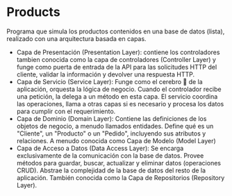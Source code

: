 # Products
Programa que simula los productos contenidos en una base de datos (lista), realizado con una arquitectura basada en capas.

- Capa de Presentación (Presentation Layer): contiene los controladores tambien conocida como la capa de controladores (Controller Layer) y funge como puerta de entrada de la API para las solicitudes HTTP del cliente, validar la información y devolver una respuesta HTTP.
- Capa de Servicio (Service Layer): Funge como el cerebro 🧠 de la aplicación, orquesta la lógica de negocio. Cuando el controlador recibe una petición, la delega a un método en esta capa. El servicio coordina las operaciones, llama a otras capas si es necesario y procesa los datos para cumplir con el requerimiento.
- Capa de Dominio (Domain Layer):  Contiene las definiciones de los objetos de negocio, a menudo llamados entidades. Define qué es un "Cliente", un "Producto" o un "Pedido", incluyendo sus atributos y relaciones. A menudo conocida como Capa de Modelo (Model Layer)
- Capa de Acceso a Datos (Data Access Layer): Se encarga exclusivamente de la comunicación con la base de datos. Provee métodos para guardar, buscar, actualizar y eliminar datos (operaciones CRUD). Abstrae la complejidad de la base de datos del resto de la aplicación. También conocida como la Capa de Repositorios (Repository Layer).
